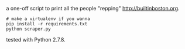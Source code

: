 a one-off script to print all the people "repping" <http://builtinboston.org>.

    # make a virtualenv if you wanna
    pip install -r requirements.txt
    python scraper.py

tested with Python 2.7.8.
